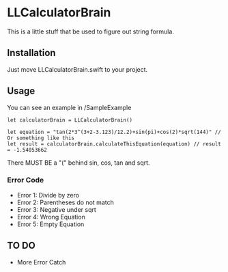 # LLCalculatorBrain
This is a little stuff that be used to figure out string formula.

## Installation
Just move LLCalculatorBrain.swift to your project.

## Usage
You can see an example in /SampleExample
```
let calculatorBrain = LLCalculatorBrain()

let equation = "tan(2*3^(3+2-3.123)/12.2)+sin(pi)+cos(2)*sqrt(144)" // Or something like this
let result = calculatorBrain.calculateThisEquation(equation) // result = -1.54053662
```
There MUST BE a "(" behind sin, cos, tan and sqrt.

### Error Code
* Error 1: Divide by zero
* Error 2: Parentheses do not match
* Error 3: Negative under sqrt
* Error 4: Wrong Equation
* Error 5: Empty Equation

## TO DO
* More Error Catch
